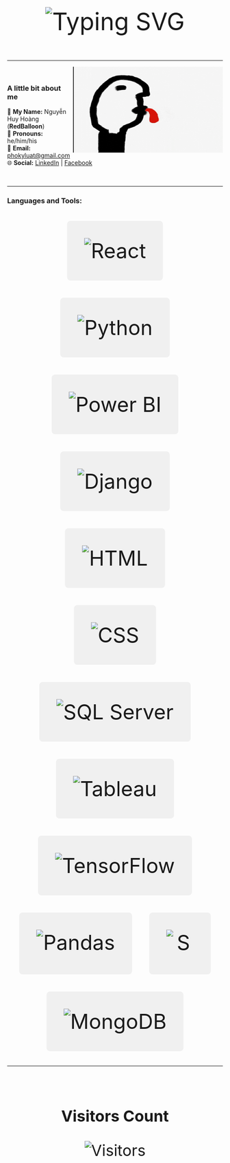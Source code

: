 <p align="center" style="font-size: 56px;">
  <img src="https://readme-typing-svg.demolab.com?font=Fira+Code&weight=500&size=56&duration=4000&pause=1000&color=FF5733&center=true&vCenter=true&width=1000&height=120&lines=Hi+there%2C+I'm+RedBalloon+🎈;I'm+a+Fresher+Data+Analyst;Welcome+to+my+profile!+😉" alt="Typing SVG">
</p>

---

<img align="right" alt="Nguyễn Huy Hoàng" src="https://github.com/RedBallooon/RedBalloon/blob/70410fc9b264743dd15be5f6c6a09b38f1617432/img/Balloon_GIF.gif" width="350px" height="200"/>
</br>


### A little bit about me
🌟 **My Name:** Nguyễn Huy Hoàng (**RedBalloon**)  
🌈 **Pronouns:** he/him/his  
📧 **Email:** phokyluat@gmail.com  
🌐 **Social:** [LinkedIn](https://linkedin.com/in/hoàng-nguyễn-huy-984203291/) | [Facebook](https://fb.com/redballoonnnn)  



</br>


---

### Languages and Tools:

<div align="center" style="display: flex; flex-wrap: wrap; justify-content: center; font-size: 48px;">
  <img src="https://img.icons8.com/color/64/000000/react-native.png" alt="React" style="border-radius: 8px; background: #F0F0F0; padding: 40px; margin: 20px;">
  <img src="https://img.icons8.com/color/64/000000/python.png" alt="Python" style="border-radius: 8px; background: #F0F0F0; padding: 40px; margin: 20px;">
  <img src="https://img.icons8.com/color/64/000000/power-bi.png" alt="Power BI" style="border-radius: 8px; background: #F0F0F0; padding: 40px; margin: 20px;">  
  <img src="https://img.icons8.com/color/64/000000/django.png" alt="Django" style="border-radius: 8px; background: #F0F0F0; padding: 40px; margin: 20px;">
  <img src="https://img.icons8.com/color/64/000000/html-5.png" alt="HTML" style="border-radius: 8px; background: #F0F0F0; padding: 40px; margin: 20px;">
  <img src="https://img.icons8.com/color/64/000000/css3.png" alt="CSS" style="border-radius: 8px; background: #F0F0F0; padding: 40px; margin: 20px;">
  <img src="https://img.icons8.com/color/64/000000/microsoft-sql-server.png" alt="SQL Server" style="border-radius: 8px; background: #F0F0F0; padding: 40px; margin: 20px;">
  <img src="https://img.icons8.com/color/64/000000/tableau-software.png" alt="Tableau" style="border-radius: 8px; background: #F0F0F0; padding: 40px; margin: 20px;">
</div>
<div align="center" style="display: flex; flex-wrap: wrap; justify-content: center; font-size: 48px;">
  <img src="https://img.icons8.com/color/64/000000/tensorflow.png" alt="TensorFlow" style="border-radius: 8px; background: #F0F0F0; padding: 40px; margin: 20px;">  
  <img src="https://img.icons8.com/color/64/000000/pandas.png" alt="Pandas" style="border-radius: 8px; background: #F0F0F0; padding: 40px; margin: 20px;">
  <img src="https://seaborn.pydata.org/_static/logo-wide-lightbg.svg" alt="Seaborn" style="width: 64px; height: 64px; border-radius: 8px; background: #F0F0F0; padding: 40px; margin: 20px;">
  <img src="https://img.icons8.com/color/64/000000/mongodb.png" alt="MongoDB" style="border-radius: 8px; background: #F0F0F0; padding: 40px; margin: 20px;">
</div>


---


<div align="center" style="font-size: 36px;">
<br>
<p align="centre"><b><strong>Visitors Count</strong></b></p>  
  
![Visitors](https://count.getloli.com/get/@RedBallooon?theme=rule34)

</div>
